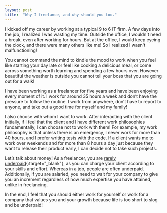 ```yaml
---
layout: post
title:  "Why I freelance, and why should you too."
---
```


I kicked off my career by working at a typical 9 to 6 IT firm. A few days into the job, I realized I was wasting my time. Outside the office, I wouldn't need a break, even after working for hours. But at the office, I would keep eyeing the clock, and there were many others like me! So I realized I wasn't malfunctioning! 

You cannot command the mind to kindle the mood to work when you feel like starting your day late or feel like cooking a delicious meal, or come across something worth learning and spending a few hours over. However beautiful the weather is outside you cannot tell your boss that you are going out for a walk!

I have been working as a freelancer for five years and have been enjoying every moment of it. I work for around 35 hours a week and don’t have the pressure to follow the routine. I work from anywhere, don’t have to report to anyone, and take out a good time for myself and my family!

I also choose with whom I want to work. After interacting with the client initially, if I feel that the client and I have different work philosophies fundamentally, I can choose not to work with them! For example, my work philosophy is that unless there is an emergency, I never work for more than 40 hours, and I prefer writing tests with the code. If a client wants me to work over weekends and for more than 8 hours a day just because they want to release their product early, I can decide not to take such projects.

Let’s talk about money! As a freelancer, you are [rarely underpaid](https://www.businessnewsdaily.com/7959-freelance-pay-rates.html){:target="_blank"}, as you can charge your client according to your skills and effort. Whereas in a job, people are often underpaid. Additionally, if you are salaried, you need to wait for your company to give you an increment regardless of how much expertise you have attained, unlike in freelancing.
 
In the end, I feel that you should either work for yourself or work for a company that values you and your growth because life is too short to slog and be underpaid! 
